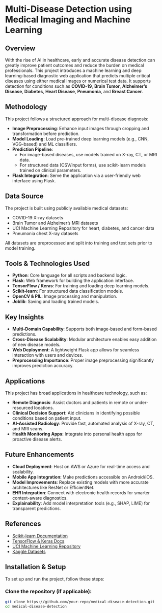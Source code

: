 # Multi-Disease Detection using Medical Imaging and Machine Learning

## Overview

With the rise of AI in healthcare, early and accurate disease detection can greatly improve patient outcomes and reduce the burden on medical professionals. This project introduces a machine learning and deep learning-based diagnostic web application that predicts multiple critical diseases using either medical images or numerical test data. It supports detection for conditions such as **COVID-19**, **Brain Tumor**, **Alzheimer’s Disease**, **Diabetes**, **Heart Disease**, **Pneumonia**, and **Breast Cancer**.

## Methodology

This project follows a structured approach for multi-disease diagnosis:

- **Image Preprocessing**: Enhance input images through cropping and transformation before prediction.
- **Model Loading**: Load pre-trained deep learning models (e.g., CNN, VGG-based) and ML classifiers.
- **Prediction Pipeline**:
  - For image-based diseases, use models trained on X-ray, CT, or MRI data.
  - For structured data (CSV/input forms), use scikit-learn models trained on clinical parameters.
- **Flask Integration**: Serve the application via a user-friendly web interface using Flask.

## Data Source

The project is built using publicly available medical datasets:

- COVID-19 X-ray datasets
- Brain Tumor and Alzheimer’s MRI datasets
- UCI Machine Learning Repository for heart, diabetes, and cancer data
- Pneumonia chest X-ray datasets

All datasets are preprocessed and split into training and test sets prior to model training.

## Tools & Technologies Used

- **Python**: Core language for all scripts and backend logic.
- **Flask**: Web framework for building the application interface.
- **TensorFlow / Keras**: For training and loading deep learning models.
- **Scikit-learn**: For structured data classification models.
- **OpenCV & PIL**: Image processing and manipulation.
- **Joblib**: Saving and loading trained models.

## Key Insights

- **Multi-Domain Capability**: Supports both image-based and form-based predictions.
- **Cross-Disease Scalability**: Modular architecture enables easy addition of new disease models.
- **Web Deployment**: A lightweight Flask app allows for seamless interaction with users and devices.
- **Preprocessing Importance**: Proper image preprocessing significantly improves prediction accuracy.

## Applications

This project has broad applications in healthcare technology, such as:

- **Remote Diagnosis**: Assist doctors and patients in remote or under-resourced locations.
- **Clinical Decision Support**: Aid clinicians in identifying possible conditions based on patient input.
- **AI-Assisted Radiology**: Provide fast, automated analysis of X-ray, CT, and MRI scans.
- **Health Monitoring Apps**: Integrate into personal health apps for proactive disease alerts.

## Future Enhancements

- **Cloud Deployment**: Host on AWS or Azure for real-time access and scalability.
- **Mobile App Integration**: Make predictions accessible on Android/iOS.
- **Model Improvements**: Replace existing models with more accurate architectures like ResNet or EfficientNet.
- **EHR Integration**: Connect with electronic health records for smarter context-aware diagnostics.
- **Explainability**: Add model interpretation tools (e.g., SHAP, LIME) for transparent predictions.

## References

- [Scikit-learn Documentation](https://scikit-learn.org/)
- [TensorFlow & Keras Docs](https://www.tensorflow.org/)
- [UCI Machine Learning Repository](https://archive.ics.uci.edu/)
- [Kaggle Datasets](https://www.kaggle.com/)

## Installation & Setup

To set up and run the project, follow these steps:

### Clone the repository (if applicable):

```bash
git clone https://github.com/your-repo/medical-disease-detection.git
cd medical-disease-detection

